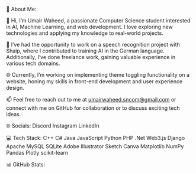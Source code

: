 💫 About Me:

👋 Hi, I’m Umair Waheed, a passionate Computer Science
student interested in AI, Machine Learning, and
web development. I love exploring new technologies and
applying my knowledge to real-world projects.

💼 I’ve had the opportunity to work on a speech recognition
project with Shaip, where I contributed to training AI in the
German language. Additionally, I’ve done freelance work,
gaining valuable experience in various tech domains.

🌐 Currently, I’m working on implementing theme toggling
functionality on a website, honing my skills in front-end
development and user experience design.

📫 Feel free to reach out to me at umairwaheed.sncom@gmail.com
or connect with me on GitHub for collaboration or to discuss exciting
tech ideas.


🌐 Socials:
Discord Instagram LinkedIn

💻 Tech Stack:
C++ C# Java JavaScript Python PHP .Net Web3.js Django Apache MySQL SQLite Adobe Illustrator Sketch Canva Matplotlib NumPy Pandas Plotly scikit-learn

📊 GitHub Stats:



